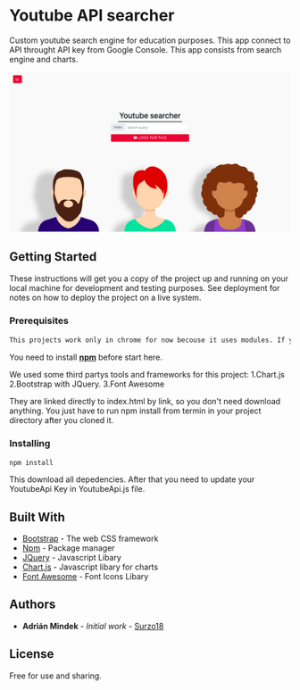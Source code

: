 # Youtube API searcher

Custom youtube search engine for education purposes. This app connect to API throught API key from Google Console.
This app consists from search engine and charts.

![ApplicationPreview](preview.png)

## Getting Started

These instructions will get you a copy of the project up and running on your local machine for development and testing purposes. See deployment for notes on how to deploy the project on a live system.

### Prerequisites

```diff
This projects work only in chrome for now becouse it uses modules. If you want use other  browsers you need to install *babel* and *webpack* to built javascript.
```

You need to install [**npm**](https://www.npmjs.com/get-npm) before start here.

We used some third partys tools and frameworks for this project:
1.Chart.js
2.Bootstrap with JQuery. 
3.Font Awesome

They are linked directly to index.html by link, so you don't need download anything. You just have to run npm install from termin in your project directory after you cloned it.

### Installing

```
npm install
```

This download all depedencies. After that you need to update your YoutubeApi Key in YoutubeApi.js file.

## Built With

* [Bootstrap](https://getbootstrap.com) - The web CSS framework
* [Npm](https://www.npmjs.com) - Package manager
* [JQuery](https://jquery.com) - Javascript Libary
* [Chart.js](https://www.chartjs.org) - Javascript libary for charts
* [Font Awesome](https://fontawesome.com) - Font Icons Libary

## Authors

* **Adrián Mindek** - *Initial work* - [Surzo18](https://github.com/surzo18)

## License

Free for use and sharing.

